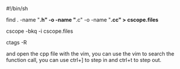 #!/bin/sh

find . -name "**.h" -o -name "**.c" -o -name "**.cc" > cscope.files**

cscope -bkq -i cscope.files

ctags -R

and open the cpp file with the vim, you can use the vim to search the function call, you can use ctrl+] to step in and ctrl+t to step out.